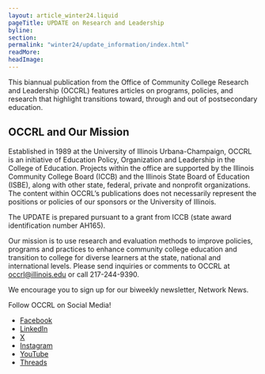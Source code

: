 ```yaml
---
layout: article_winter24.liquid
pageTitle: UPDATE on Research and Leadership
byline: 
section: 
permalink: "winter24/update_information/index.html"
readMore: 
headImage: 
---
```

<ilw-content width="page">

This biannual publication from the Office of Community College Research and Leadership (OCCRL) features articles on programs, policies, and research that highlight transitions toward, through and out of postsecondary education.

## OCCRL and Our Mission ##

Established in 1989 at the University of Illinois Urbana-Champaign, OCCRL is an initiative of Education Policy, Organization and Leadership in the College of Education. Projects within the office are supported by the Illinois Community College Board (ICCB) and the Illinois State Board of Education (ISBE), along with other state, federal, private and nonprofit organizations. The content within OCCRL’s publications does not necessarily represent the positions or policies of our sponsors or the University of Illinois.

The UPDATE is prepared pursuant to a grant from ICCB (state award identification number AH165).

Our mission is to use research and evaluation methods to improve policies, programs and practices to enhance community college education and transition to college for diverse learners at the state, national and international levels.
Please send inquiries or comments to OCCRL at [occrl@illinois.edu](occrl@illinois.edu) or call 217-244-9390.

We encourage you to sign up for our biweekly newsletter, Network News.

Follow OCCRL on Social Media!
* [Facebook](https://www.facebook.com/profile.php?id=100092361213456)
* [LinkedIn](https://www.linkedin.com/company/office-of-community-college-research-and-leadership)
* [X](https://x.com/occrl)
* [Instagram](https://www.instagram.com/theoccrl/)
* [YouTube](https://www.youtube.com/channel/UCZSxVqb0Gx5j4kT3o_Lm7Mg)
* [Threads](https://www.threads.net/@theoccrl)

</ilw-content>
